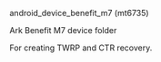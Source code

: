 android_device_benefit_m7 (mt6735)

Ark Benefit M7 device folder

For creating TWRP and CTR recovery.
